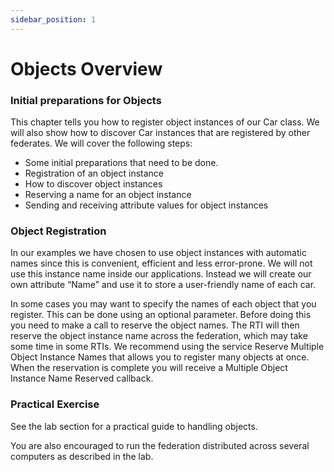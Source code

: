 ```yaml
---
sidebar_position: 1
---
```


# Objects Overview

### Initial preparations for Objects

This chapter tells you how to register object instances of our Car class. We will also show how to discover Car instances that are registered by other federates. We will cover the following steps:

- Some initial preparations that need to be done.
- Registration of an object instance
- How to discover object instances
- Reserving a name for an object instance
- Sending and receiving attribute values for object instances

### Object Registration

In our examples we have chosen to use object instances with automatic names since this is convenient, efficient and less error-prone. We will not use this instance name inside our applications. Instead we will create our own attribute “Name” and use it to store a user-friendly name of each car. 

In some cases you may want to specify the names of each object that you register. This can be done using an optional parameter. Before doing this you need to make a call to reserve the object names. The RTI will then reserve the object instance name across the federation, which may take some time in some RTIs. We recommend using the service Reserve Multiple Object Instance Names that allows you to register many objects at once. When the reservation is complete you will receive a Multiple Object Instance Name Reserved callback.

### Practical Exercise

See the lab section for a practical guide to handling objects.

You are also encouraged to run the federation distributed across several computers as described in the lab.